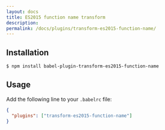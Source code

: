 ```yaml
---
layout: docs
title: ES2015 function name transform
description:
permalink: /docs/plugins/transform-es2015-function-name/
---
```


## Installation

```sh
$ npm install babel-plugin-transform-es2015-function-name
```

## Usage

Add the following line to your `.babelrc` file:

```json
{
  "plugins": ["transform-es2015-function-name"]
}
```
